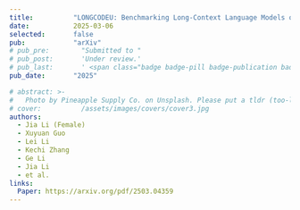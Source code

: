 ```yaml
---
title:          "LONGCODEU: Benchmarking Long-Context Language Models on Long Code Understanding"
date:           2025-03-06
selected:       false
pub:            "arXiv"
# pub_pre:        "Submitted to "
# pub_post:       'Under review.'
# pub_last:       ' <span class="badge badge-pill badge-publication badge-success">CCF-A, Poster</span>'
pub_date:       "2025"

# abstract: >-
#   Photo by Pineapple Supply Co. on Unsplash. Please put a tldr (too-long-didnt-read, 1~2 sentences) of your publication here. It is not recommended to put the actual abstract here because it is usually too long to fit in. $\LaTeX$ is supported. $a=b+c$.
# cover:          /assets/images/covers/cover3.jpg
authors:
  - Jia Li (Female)
  - Xuyuan Guo
  - Lei Li
  - Kechi Zhang
  - Ge Li
  - Jia Li
  - et al.
links:
  Paper: https://arxiv.org/pdf/2503.04359
---
```


